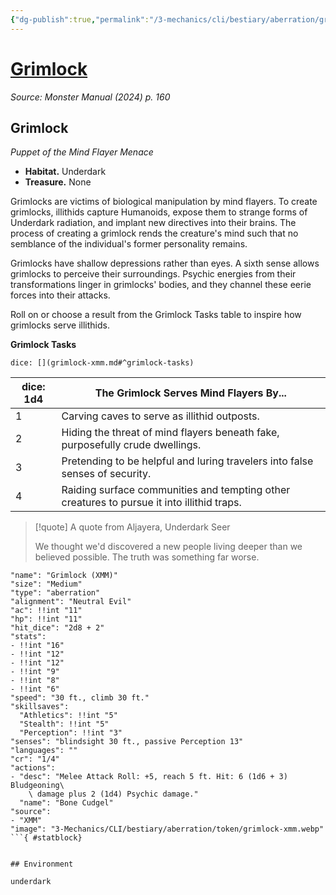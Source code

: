 ```yaml
---
{"dg-publish":true,"permalink":"/3-mechanics/cli/bestiary/aberration/grimlock-xmm/","tags":["ttrpg-cli/compendium/src/5e/xmm","ttrpg-cli/monster/cr/1-4","ttrpg-cli/monster/environment/underdark","ttrpg-cli/monster/size/medium","ttrpg-cli/monster/type/aberration"],"noteIcon":""}
---
```


# [Grimlock](3-Mechanics\CLI\bestiary\aberration/grimlock-xmm.md)
*Source: Monster Manual (2024) p. 160*  

## Grimlock

*Puppet of the Mind Flayer Menace*

- **Habitat.** Underdark  
- **Treasure.** None  

Grimlocks are victims of biological manipulation by mind flayers. To create grimlocks, illithids capture Humanoids, expose them to strange forms of Underdark radiation, and implant new directives into their brains. The process of creating a grimlock rends the creature's mind such that no semblance of the individual's former personality remains.

Grimlocks have shallow depressions rather than eyes. A sixth sense allows grimlocks to perceive their surroundings. Psychic energies from their transformations linger in grimlocks' bodies, and they channel these eerie forces into their attacks.

Roll on or choose a result from the Grimlock Tasks table to inspire how grimlocks serve illithids.

**Grimlock Tasks**

`dice: [](grimlock-xmm.md#^grimlock-tasks)`

| dice: 1d4 | The Grimlock Serves Mind Flayers By... |
|-----------|----------------------------------------|
| 1 | Carving caves to serve as illithid outposts. |
| 2 | Hiding the threat of mind flayers beneath fake, purposefully crude dwellings. |
| 3 | Pretending to be helpful and luring travelers into false senses of security. |
| 4 | Raiding surface communities and tempting other creatures to pursue it into illithid traps. |{ #grimlock-tasks}


> [!quote] A quote from Aljayera, Underdark Seer  
> 
> We thought we'd discovered a new people living deeper than we believed possible. The truth was something far worse.


```statblock
"name": "Grimlock (XMM)"
"size": "Medium"
"type": "aberration"
"alignment": "Neutral Evil"
"ac": !!int "11"
"hp": !!int "11"
"hit_dice": "2d8 + 2"
"stats":
- !!int "16"
- !!int "12"
- !!int "12"
- !!int "9"
- !!int "8"
- !!int "6"
"speed": "30 ft., climb 30 ft."
"skillsaves":
  "Athletics": !!int "5"
  "Stealth": !!int "5"
  "Perception": !!int "3"
"senses": "blindsight 30 ft., passive Perception 13"
"languages": ""
"cr": "1/4"
"actions":
- "desc": "Melee Attack Roll: +5, reach 5 ft. Hit: 6 (1d6 + 3) Bludgeoning\
    \ damage plus 2 (1d4) Psychic damage."
  "name": "Bone Cudgel"
"source":
- "XMM"
"image": "3-Mechanics/CLI/bestiary/aberration/token/grimlock-xmm.webp"
```{ #statblock}


## Environment

underdark
